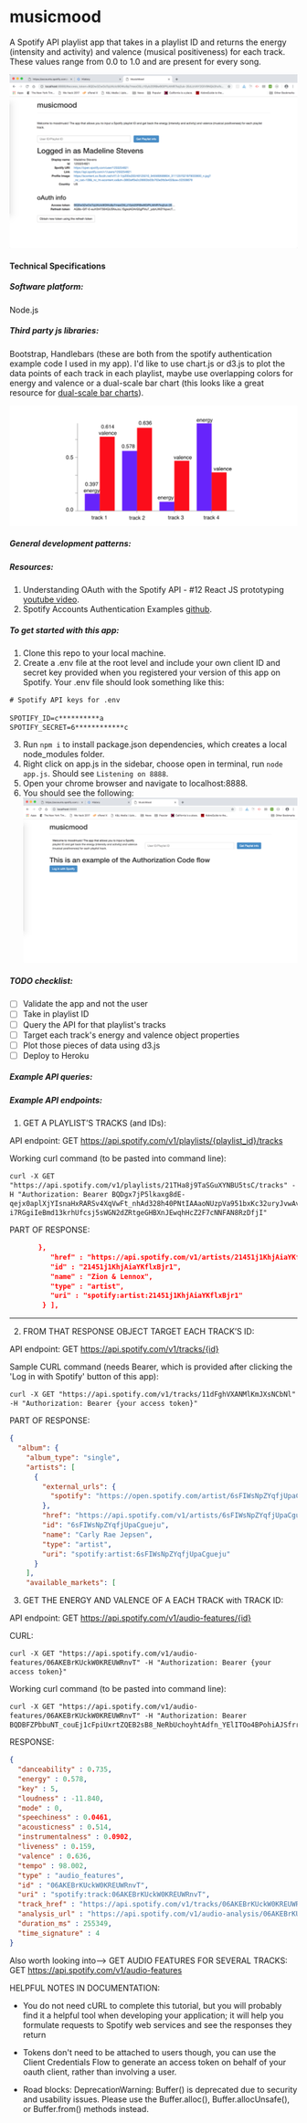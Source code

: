 # musicmood
A Spotify API playlist app that takes in a playlist ID and returns the energy (intensity and activity) and valence (musical positiveness) for each track. These values range from 0.0 to 1.0 and are present for every song.

![screenshot](images/screenshot.png)


#### Technical Specifications

##### Software platform: 
Node.js 
##### Third party js libraries:  
Bootstrap, Handlebars (these are both from the spotify authentication example code I used in my app). I'd like to use chart.js or d3.js to plot the data points of each track in each playlist, maybe use overlapping colors for energy and valence or a dual-scale bar chart (this looks like a great resource for [dual-scale bar charts](https://medium.com/@vaibhavkumar_19430/how-to-create-a-grouped-bar-chart-in-d3-js-232c54f85894)). 

![screenshot](images/screenshot3.png)

##### General development patterns: 

##### Resources:
1. Understanding OAuth with the Spotify API - #12 React JS prototyping [youtube video](https://www.youtube.com/watch?v=f5OLDvwP-Ug).
2. Spotify Accounts Authentication Examples [github](https://github.com/spotify/web-api-auth-examples).

##### To get started with this app:
1. Clone this repo to your local machine.
2. Create a .env file at the root level and include your own client ID and secret key provided when you registered your version of this app on Spotify. Your .env file should look something like this:
```
# Spotify API keys for .env

SPOTIFY_ID=c**********a
SPOTIFY_SECRET=6************c
```
3. Run ```npm i``` to install package.json dependencies, which creates a local node_modules folder. 
4. Right click on app.js in the sidebar, choose open in terminal, run ```node app.js```. Should see ```Listening on 8888```.
5. Open your chrome browser and navigate to localhost:8888.
6. You should see the following:
![screenshot](images/screenshot2.png)

##### TODO checklist:
- [ ] Validate the app and not the user
- [ ] Take in playlist ID
- [ ] Query the API for that playlist's tracks
- [ ] Target each track's energy and valence object properties 
- [ ] Plot those pieces of data using d3.js
- [ ] Deploy to Heroku
 
##### Example API queries: 

##### Example API endpoints: 

1. GET A PLAYLIST’S TRACKS (and IDs):

API endpoint:
GET https://api.spotify.com/v1/playlists/{playlist_id}/tracks

Working curl command (to be pasted into command line):
```
curl -X GET "https://api.spotify.com/v1/playlists/21THa8j9TaSGuXYNBU5tsC/tracks" -H "Authorization: Bearer BQDgx7jP5lkaxg8dE-qejx0aplXjYIsnaHxRARSv4XqVwFt_nhAd328h40PNtIAAaoNUzpVa951bxKc32uryJvwAvStDoDbP8-i7RGgiIeBmd13krhUfcsj5sWGN2dZRtgeGHBXnJEwqhHcZ2F7cNNFAN8RzDfjI"
```

PART OF RESPONSE:
```json
       },
          "href" : "https://api.spotify.com/v1/artists/21451j1KhjAiaYKflxBjr1",
          "id" : "21451j1KhjAiaYKflxBjr1",
          "name" : "Zion & Lennox",
          "type" : "artist",
          "uri" : "spotify:artist:21451j1KhjAiaYKflxBjr1"
        } ],
```
-----
2. FROM THAT RESPONSE OBJECT TARGET EACH TRACK’S ID:

API endpoint:
GET https://api.spotify.com/v1/tracks/{id}

Sample CURL command (needs Bearer, which is provided after clicking the 'Log in with Spotify' button of this app):
```
curl -X GET "https://api.spotify.com/v1/tracks/11dFghVXANMlKmJXsNCbNl" -H "Authorization: Bearer {your access token}"
```

PART OF RESPONSE: 
```json
{
  "album": {
    "album_type": "single",
    "artists": [
      {
        "external_urls": {
          "spotify": "https://open.spotify.com/artist/6sFIWsNpZYqfjUpaCgueju"
        },
        "href": "https://api.spotify.com/v1/artists/6sFIWsNpZYqfjUpaCgueju",
        "id": "6sFIWsNpZYqfjUpaCgueju",
        "name": "Carly Rae Jepsen",
        "type": "artist",
        "uri": "spotify:artist:6sFIWsNpZYqfjUpaCgueju"
      }
    ],
    "available_markets": [
```

3. GET THE ENERGY AND VALENCE OF A EACH TRACK with TRACK ID:

API endpoint:
GET https://api.spotify.com/v1/audio-features/{id}

CURL:
```
curl -X GET "https://api.spotify.com/v1/audio-features/06AKEBrKUckW0KREUWRnvT" -H "Authorization: Bearer {your access token}"
```

Working curl command (to be pasted into command line):
```
curl -X GET "https://api.spotify.com/v1/audio-features/06AKEBrKUckW0KREUWRnvT" -H "Authorization: Bearer BQDBFZPbbuNT_couEj1cFpiUxrtZQEB2sB8_NeRbUchoyhtAdfn_YElITOo4BPohiAJSfrrtLghlQR7NkBSRzTMTrcYv9pl9QUT5NzvmKqls92A0BxQQ84hpFo8Wt8uE4o2M1xp5dATur7Q11za3LJvPG4pUi4lW&refresh_token=AQD7d1PjBMJ20CBiHkhyoIsw9wtm_Hc5ifgznAMEWS9EeyVPMyds6KUEssG50vcdGQTLqM9B2evhz8GH_REpREK0O6BkaiZWXpTwFzW1MELz9qW5XMRCi4QtYen4cNYalAnPsA"
```

RESPONSE:
```json
{
  "danceability" : 0.735,
  "energy" : 0.578,
  "key" : 5,
  "loudness" : -11.840,
  "mode" : 0,
  "speechiness" : 0.0461,
  "acousticness" : 0.514,
  "instrumentalness" : 0.0902,
  "liveness" : 0.159,
  "valence" : 0.636,
  "tempo" : 98.002,
  "type" : "audio_features",
  "id" : "06AKEBrKUckW0KREUWRnvT",
  "uri" : "spotify:track:06AKEBrKUckW0KREUWRnvT",
  "track_href" : "https://api.spotify.com/v1/tracks/06AKEBrKUckW0KREUWRnvT",
  "analysis_url" : "https://api.spotify.com/v1/audio-analysis/06AKEBrKUckW0KREUWRnvT",
  "duration_ms" : 255349,
  "time_signature" : 4
}
```

Also worth looking into--> GET AUDIO FEATURES FOR SEVERAL TRACKS:
GET https://api.spotify.com/v1/audio-features 


HELPFUL NOTES IN DOCUMENTATION:
- You do not need cURL to complete this tutorial, but you will probably find it a helpful tool when developing your application; it will help you formulate requests to Spotify web services and see the responses they return

- Tokens don't need to be attached to users though, you can use the Client Credentials Flow to generate an access token on behalf of your oauth client, rather than involving a user.

- Road blocks:
DeprecationWarning: Buffer() is deprecated due to security and usability issues. Please use the Buffer.alloc(), Buffer.allocUnsafe(), or Buffer.from() methods instead.


